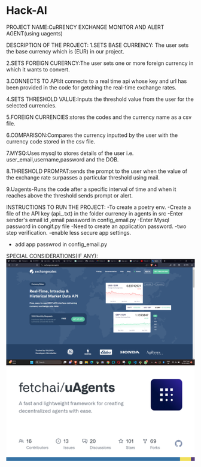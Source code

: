 # Hack-AI
PROJECT NAME:CuRRENCY EXCHANGE MONITOR AND ALERT AGENT(using uagents)

DESCRIPTION OF THE PROJECT:
1.SETS BASE CURRENCY: The user sets the base currency which is (EUR) in our project.

2.SETS FOREIGN CURERNCY:The user sets one or more foreign currency in which it wants to convert.

3.CONNECTS TO API:It connects to a real time api whose key and url has been provided in the code for getching the real-time exchange rates.

4.SETS THRESHOLD VALUE:Inputs the threshold value from the user for the selected currencies.

5.FOREIGN CURRENCIES:stores the codes and the currency name as a csv file.

6.COMPARISON:Compares the currency inputted by the user with the currency code stored in the csv file.

7.MYSQ:Uses mysql to stores details of the user i.e. user_email,username,password and the DOB.

8.THRESHOLD PROMPAT:sends the prompt to the user when the value of the exchange rate surpasses a particular threshold using mail.

9.Uagents-Runs the code after a specific interval of time and when it reaches above the threshold sends prompt or alert.

INSTRUCTIONS TO RUN THE PROJECT:
-To create a poetry env.
-Create a file of the API key (api_.txt) in the folder currency in agents in src
-Enter sender's email id ,email password in config_email.py
-Enter Mysql password in congif.py file
-Need to create an application password.
-two step verification.
-enable less secure app settings.
- add app passwrod in config_email.py


SPECIAL CONSIDERATIONS(IF ANY):
![Alt text](image.png)
![Alt text](image-1.png)







